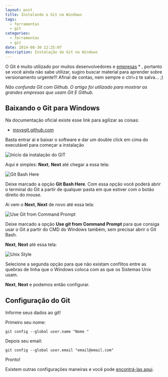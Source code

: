 ```yaml
---
layout: post
title: Instalando o Git no Windows
tags:
  - ferramentas
  - git
categories:
  - ferramentas
  - git
date: 2014-08-30 12:25:07
description: Instalação do Git no Windows
---
```


O Git é muito utilizado por muitos desenvolvedores e [empresas](https://www.neuroniodigital.com.br/empresas-no-github/ "10 grandes empresas que estão no GitHub e o que elas estão fazendo lá") * , portanto se você ainda não sabe utilizar, sugiro buscar material para aprender sobre versionamento urgente!!! Afinal de contas, nem sempre o ctrl+z te salva... ;)

<!--more-->

*Não confunda Git com Github. O artigo foi utilizado para mostrar as grandes empresas que usam Git E Github.*

## Baixando o Git para Windows

Na documentação oficial existe esse link para agilizar as coisas:

* [msysgit.github.com](https://msysgit.github.com "msysgit.github.com")

Basta entrar ai e baixar o software e dar um double click em cima do executável para começar a instalação

![Inicio da instalação do GIT]({{site.post_images}}Instalacao-Git-Windows.png "Inicio da instalação do GIT")

Aqui é simples: **Next**, **Next** até chegar a essa tela:

![Git Bash Here]({{site.post_images}}Git-bash-here.png "Git Bash Here")

Deixe marcado a opção **Git Bash Here**.
Com essa opção você poderá abrir o terminal do Git a partir de qualquer pasta em que estiver com o botão direito do mouse.

Ai vem o **Next**, **Next** de novo até essa tela:

![Use Git from Command Prompt]({{site.post_images}}Use-Git-from-command-prompt.png "Use Git from Command Prompt")

Deixe marcado a opção **Use git from Command Prompt** para que consiga usar o Git a partir do CMD do Windows também, sem precisar abrir o Git Bash.

**Next**, **Next** até essa tela:

![Unix Style]({{site.post_images}}Unix-Style-Git-Windows.png "Unix Style")

Selecione a segunda opção para que não existam conflitos entre as quebras de linha que o Windows coloca com as que os Sistemas Unix usam.

**Next**, **Next** e podemos então configurar.

## Configuração do Git

Informe seus dados ao git!

Primeiro seu nome:

```shell
git config --global user.name "Nome "
```

Depois seu email:

```shell
git config --global user.email "email@email.com"
```

Pronto!

Existem outras configurações maneiras e você pode [encontrá-las aqui](https://git-scm.com/book/pt-br/Primeiros-passos-Configura%C3%A7%C3%A3o-Inicial-do-Git "Git Book").
